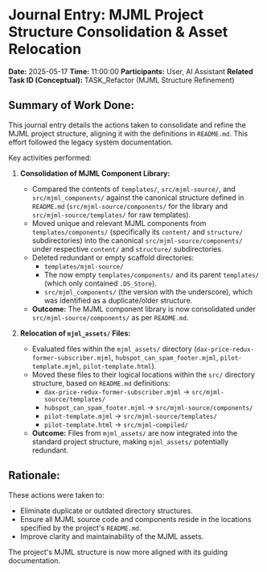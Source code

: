 # Journal Entry: MJML Project Structure Consolidation & Asset Relocation

**Date:** 2025-05-17
**Time:** 11:00:00
**Participants:** User, AI Assistant
**Related Task ID (Conceptual):** TASK_Refactor (MJML Structure Refinement)

## Summary of Work Done:

This journal entry details the actions taken to consolidate and refine the MJML project structure, aligning it with the definitions in `README.md`. This effort followed the legacy system documentation.

Key activities performed:

1.  **Consolidation of MJML Component Library:**
    *   Compared the contents of `templates/`, `src/mjml-source/`, and `src/mjml_components/` against the canonical structure defined in `README.md` (`src/mjml-source/components/` for the library and `src/mjml-source/templates/` for raw templates).
    *   Moved unique and relevant MJML components from `templates/components/` (specifically its `content/` and `structure/` subdirectories) into the canonical `src/mjml-source/components/` under respective `content/` and `structure/` subdirectories.
    *   Deleted redundant or empty scaffold directories:
        *   `templates/mjml-source/`
        *   The now empty `templates/components/` and its parent `templates/` (which only contained `.DS_Store`).
        *   `src/mjml_components/` (the version with the underscore), which was identified as a duplicate/older structure.
    *   **Outcome:** The MJML component library is now consolidated under `src/mjml-source/components/` as per `README.md`.

2.  **Relocation of `mjml_assets/` Files:**
    *   Evaluated files within the `mjml_assets/` directory (`dax-price-redux-former-subscriber.mjml`, `hubspot_can_spam_footer.mjml`, `pilot-template.mjml`, `pilot-template.html`).
    *   Moved these files to their logical locations within the `src/` directory structure, based on `README.md` definitions:
        *   `dax-price-redux-former-subscriber.mjml` -> `src/mjml-source/templates/`
        *   `hubspot_can_spam_footer.mjml` -> `src/mjml-source/components/`
        *   `pilot-template.mjml` -> `src/mjml-source/templates/`
        *   `pilot-template.html` -> `src/mjml-compiled/`
    *   **Outcome:** Files from `mjml_assets/` are now integrated into the standard project structure, making `mjml_assets/` potentially redundant.

## Rationale:

These actions were taken to:
*   Eliminate duplicate or outdated directory structures.
*   Ensure all MJML source code and components reside in the locations specified by the project's `README.md`.
*   Improve clarity and maintainability of the MJML assets.

The project's MJML structure is now more aligned with its guiding documentation.
